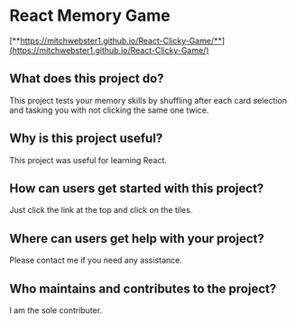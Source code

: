# React Memory Game

[**https://mitchwebster1.github.io/React-Clicky-Game/**](https://mitchwebster1.github.io/React-Clicky-Game/)

## What does this project do?

This project tests your memory skills by shuffling after each card selection and tasking you with not clicking the same one twice.

## Why is this project useful?

This project was useful for learning React.

## How can users get started with this project?

Just click the link at the top and click on the tiles.

## Where can users get help with your project?

Please contact me if you need any assistance.

## Who maintains and contributes to the project?

I am the sole contributer.
